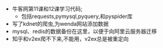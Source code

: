 - 牛客网第11课和12课学习代码;
  - 包括requests,pymysql,pyquery,和pyspider库
- 写了kdnet的爬虫,为wenda网站添加数据
- mysql、redis的数据备份在这里，以便于向阿里云服务器迁移
- 知乎和v2ex爬不下来,不能用，v2ex总是被重定向
